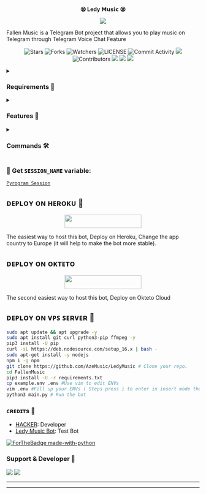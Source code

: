 <p align="center">
    <br><b>😫 Ledy 𝗠𝘂𝘀𝗶𝗰 😫</b><br>
</p>
<p align="center"><a href="https://t.me/Tenha055"><img src="https://telegra.ph/file/89cbc8b8760b6abff430f.jpg"></a></p>

Fallen Music is a Telegram Bot project that allows you to play music on Telegram through Telegram Voice Chat Feature</b><br>

<p align="center">
    <img src="https://img.shields.io/github/stars/AzeMusic/LedyMusic?style=for-the-badge" alt="Stars">
    <img src="https://img.shields.io/github/forks/AzeMusic/LedyMusic?style=for-the-badge" alt="Forks">
    <img src="https://img.shields.io/github/watchers/AzeMusic/LedyMusic?style=for-the-badge" alt="Watchers">
    <img src="https://img.shields.io/github/license/AzeMusic/LedyMusic?style=for-the-badge" alt="LICENSE">
    <img src="https://img.shields.io/github/commit-activity/w/AzeMusic/LedyMusic?style=for-the-badge" alt="Commit Activity">
    <a href="https://github.com/AzeMusic/LedyMusic/commits/AzeMusic"> <img src="https://img.shields.io/github/last-commit/AzeMusic/LedyMusic?color=blue&logo=github&logoColor=green&style=for-the-badge" /></a>
    <img src="https://img.shields.io/github/contributors/AzeMusic/LedyMusic?style=for-the-badge" alt="Contributors">
    <a href="https://github.com/AzeMusic/LedyMusic/issues"> <img src="https://img.shields.io/github/issues/AzeMusic/LedyMusic?color=blueviolet&logo=github&logoColor=green&style=for-the-badge" /></a>
    <a href="https://github.com/AzeMusic/LedyMusic"> <img src="https://img.shields.io/github/repo-size/AnonymousR1025/FallenMusic?color=orange&logo=github&logoColor=green&style=for-the-badge" /></a>
    <a href="https://pypi.org/project/Pyrogram/"> <img src="https://img.shields.io/pypi/v/pyrogram?color=yellow&label=pyrogram&logo=python&logoColor=green&style=for-the-badge" /></a>
</p>

<details>
<summary><h3> Requirements 📝</h3></summary>

- FFmpeg
- NodeJS [nodesource.com](https://nodesource.com/)
- Python 3.7 or higher
- [PyTgCalls](https://github.com/pytgcalls/pytgcalls)
</details>

<details>
<summary><h3> Features 🔮</h3></summary>

- Yt-dL Fix
- Updated Plug-in
- Super Fast Bot
- No Lag Hang
- Fast Download Song From Server
- Program Updated
- Smooth Player
</details>

<details>
<summary><h3> Commands 🛠</h3></summary> 

- `/play <song name>` - play song you requested
- `/song <song name>` - download songs you want quickly
- `/ping` - Bot Online or Offine

#### Admins Only 👷‍♂️
- `/pause` - pause song play
- `/resume` - resume song play
- `/skip` - play next song
- `/end` - stop music play
</details>

### 🧪 Get `SESSION_NAME` variable:

[``Pyrogram Session``](https://telegram.me/StringFatherBot)

## ᴅᴇᴩʟᴏʏ ᴏɴ ʜᴇʀᴏᴋᴜ 🚀

<p align="center"><a href="https://heroku.com/deploy?template=https://github.com/AzeMusic/LedyMusic"> <img src="https://img.shields.io/badge/Deploy%20To%20Heroku-black?style=for-the-badge&logo=heroku" width="200" height="35.45"/></a></p>
The easiest way to host this bot, Deploy on Heroku, Change the app country to Europe (it will help to make the bot more stable).

## ᴅᴇᴩʟᴏʏ ᴏɴ ᴏᴋᴛᴇᴛᴏ

<p align="center"><a href="https://cloud.okteto.com/deploy?repository=https://github.com/AzeMusic/LedyMusic"><img src="https://img.shields.io/badge/Deploy%20To%20Okteto-informational?style=for-the-badge&logo=Okteto" width="200" height="35.45"/></a></p>
The second easiest way to host this bot, Deploy on Okteto Cloud

## ᴅᴇᴘʟᴏʏ ᴏɴ ᴠᴘꜱ ꜱᴇʀᴠᴇʀ 📡

```sh
sudo apt update && apt upgrade -y
sudo apt install git curl python3-pip ffmpeg -y
pip3 install -U pip
curl -sL https://deb.nodesource.com/setup_16.x | bash -
sudo apt-get install -y nodejs
npm i -g npm
git clone https://github.com/AzeMusic/LedyMusic # Clone your repo.
cd FallenMusic
pip3 install -U -r requirements.txt
cp example.env .env #Use vim to edit ENVs
vim .env #Fill up your ENVs ( Steps press i to enter in insert mode then edit the file. Press Esc to exit the editing mode then type :wq! and press Enter key to save the file.)
python3 main.py # Run the bot
```

### ᴄʀᴇᴅɪᴛs 💖
- [HACKER](https://github.com/AzeMusic): Developer
- [Ledy Music Bot](https://telegram.me/SSmusicledy_bot): Test Bot

[![ForTheBadge made-with-python](http://ForTheBadge.com/images/badges/made-with-python.svg)](https://www.python.org/)

### Support & Developer 🎑
<a href="https://telegram.me/Tenha055"><img src="https://img.shields.io/badge/-Support%20Group-blue.svg?style=for-the-badge&logo=Telegram"></a>
<a href="https://telegram.me/SOQrup"><img src="https://img.shields.io/badge/%20Developer-blue.svg?style=for-the-badge&logo=Telegram"></a>

------------------------------------------------
-------------------------------------------------
